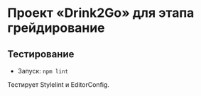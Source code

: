# Проект «Drink2Go» для этапа грейдирование
## Тестирование

- Запуск: `npm lint`

Тестирует Stylelint и EditorConfig.
